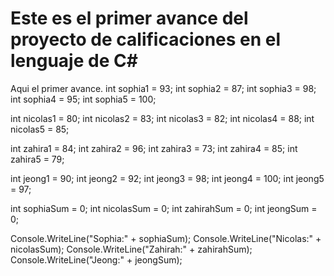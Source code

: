 # Este es el primer avance del proyecto de calificaciones en el lenguaje de C#

Aqui el primer avance. 
int sophia1 = 93;
int sophia2 = 87;
int sophia3 = 98;
int sophia4 = 95;
int sophia5 = 100;

int nicolas1 = 80;
int nicolas2 = 83;
int nicolas3 = 82;
int nicolas4 = 88;
int nicolas5 = 85;

int zahira1 = 84;
int zahira2 = 96;
int zahira3 = 73;
int zahira4 = 85;
int zahira5 = 79;

int jeong1 = 90;
int jeong2 = 92;
int jeong3 = 98;
int jeong4 = 100;
int jeong5 = 97;

int sophiaSum = 0;
int nicolasSum = 0;
int zahirahSum = 0;
int jeongSum = 0;

Console.WriteLine("Sophia:" + sophiaSum);
Console.WriteLine("Nicolas:" + nicolasSum);
Console.WriteLine("Zahirah:" + zahirahSum);
Console.WriteLine("Jeong:" + jeongSum);